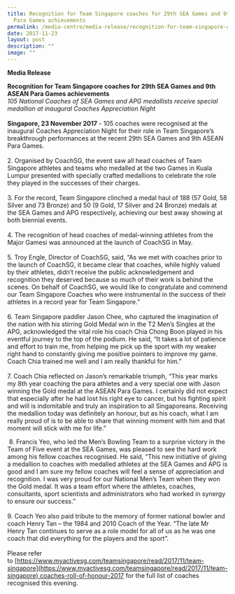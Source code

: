 ```yaml
---
title: Recognition for Team Singapore coaches for 29th SEA Games and 9th ASEAN
  Para Games achievements
permalink: /media-centre/media-release/recognition-for-team-singapore-coaches-for-29th-sea-games/
date: 2017-11-23
layout: post
description: ""
image: ""
---
```


**Media Release**

**Recognition for Team Singapore coaches for 29th SEA Games and 9th ASEAN Para Games achievements**  
_105 National Coaches of SEA Games and APG medallists receive special medallion at inaugural Coaches Appreciation Night_  
   
**Singapore, 23 November 2017** \- 105 coaches were recognised at the inaugural Coaches Appreciation Night for their role in Team Singapore’s breakthrough performances at the recent 29th SEA Games and 9th ASEAN Para Games.   
   
2\. Organised by CoachSG, the event saw all head coaches of Team Singapore athletes and teams who medalled at the two Games in Kuala Lumpur presented with specially crafted medallions to celebrate the role they played in the successes of their charges.   
   
3\. For the record, Team Singapore clinched a medal haul of 188 (57 Gold, 58 Silver and 73 Bronze) and 50 (9 Gold, 17 Silver and 24 Bronze) medals at the SEA Games and APG respectively, achieving our best away showing at both biennial events.   
   
4\. The recognition of head coaches of medal-winning athletes from the Major Gamesi was announced at the launch of CoachSG in May.   
   
5\. Troy Engle, Director of CoachSG, said, “As we met with coaches prior to the launch of CoachSG, it became clear that coaches, while highly valued by their athletes, didn’t receive the public acknowledgement and recognition they deserved because so much of their work is behind the scenes. On behalf of CoachSG, we would like to congratulate and commend our Team Singapore Coaches who were instrumental in the success of their athletes in a record year for Team Singapore.”  
   
6\. Team Singapore paddler Jason Chee, who captured the imagination of the nation with his stirring Gold Medal win in the T2 Men’s Singles at the APG, acknowledged the vital role his coach Chia Chong Boon played in his eventful journey to the top of the podium. He said, “It takes a lot of patience and effort to train me, from helping me pick up the sport with my weaker right hand to constantly giving me positive pointers to improve my game. Coach Chia trained me well and I am really thankful for him.”  
   
7\. Coach Chia reflected on Jason’s remarkable triumph, “This year marks my 8th year coaching the para athletes and a very special one with Jason winning the Gold medal at the ASEAN Para Games. I certainly did not expect that especially after he had lost his right eye to cancer, but his fighting spirit and will is indomitable and truly an inspiration to all Singaporeans. Receiving the medallion today was definitely an honour, but as his coach, what I am really proud of is to be able to share that winning moment with him and that moment will stick with me for life.”

 8. Francis Yeo, who led the Men’s Bowling Team to a surprise victory in the Team of Five event at the SEA Games, was pleased to see the hard work among his fellow coaches recognised. He said, “This new initiative of giving a medallion to coaches with medalled athletes at the SEA Games and APG is good and I am sure my fellow coaches will feel a sense of appreciation and recognition. I was very proud for our National Men’s Team when they won the Gold medal. It was a team effort where the athletes, coaches, consultants, sport scientists and administrators who had worked in synergy to ensure our success.”  
   
9\. Coach Yeo also paid tribute to the memory of former national bowler and coach Henry Tan – the 1984 and 2010 Coach of the Year. “The late Mr Henry Tan continues to serve as a role model for all of us as he was one coach that did everything for the players and the sport”.   
   
Please refer to [https://www.myactivesg.com/teamsingapore/read/2017/11/team-singapore](https://www.myactivesg.com/teamsingapore/read/2017/11/team-singapore) coaches-roll-of-honour-2017 for the full list of coaches recognised this evening.